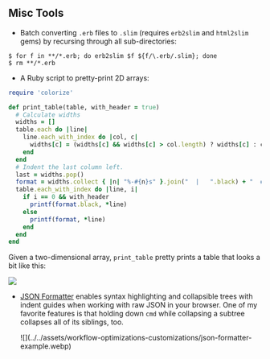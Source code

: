 ## Misc Tools ##

* Batch converting `.erb` files to `.slim` (requires `erb2slim` and `html2slim` gems) by recursing through all sub-directories:

```shell
$ for f in **/*.erb; do erb2slim $f ${f/\.erb/.slim}; done
$ rm **/*.erb
```

* A Ruby script to pretty-print 2D arrays:

```ruby
require 'colorize'

def print_table(table, with_header = true)
  # Calculate widths
  widths = []
  table.each do |line|
    line.each_with_index do |col, c|
      widths[c] = (widths[c] && widths[c] > col.length) ? widths[c] : col.length
    end
  end
  # Indent the last column left.
  last = widths.pop()
  format = widths.collect { |n| "%-#{n}s" }.join("  |   ".black) + "  #{'|'.black}  %-#{last}s\n"
  table.each_with_index do |line, i|
    if i == 0 && with_header
      printf(format.black, *line)
    else
      printf(format, *line)
    end
  end
end
```

Given a two-dimensional array, `print_table` pretty prints a table that looks a bit like this:

![](https://cloud.githubusercontent.com/assets/6979755/9891532/af277164-5bbb-11e5-8456-89fc69e2fdb7.png)

* [JSON Formatter](https://chrome.google.com/webstore/detail/json-formatter/bcjindcccaagfpapjjmafapmmgkkhgoa?hl=en) enables syntax highlighting and collapsible trees with indent guides when working with raw JSON in your browser. One of my favorite features is that holding down `cmd` while collapsing a subtree collapses all of its siblings, too.

  <div class='space'></div>
  ![](../../assets/workflow-optimizations-customizations/json-formatter-example.webp)